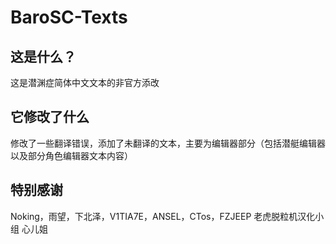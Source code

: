 # BaroSC-Texts
## 这是什么？
这是潜渊症简体中文文本的非官方添改
## 它修改了什么
修改了一些翻译错误，添加了未翻译的文本，主要为编辑器部分（包括潜艇编辑器以及部分角色编辑器文本内容）
## 特别感谢
Noking，雨望，下北泽，V1TIA7E，ANSEL，CTos，FZJEEP
老虎脱粒机汉化小组
心儿姐